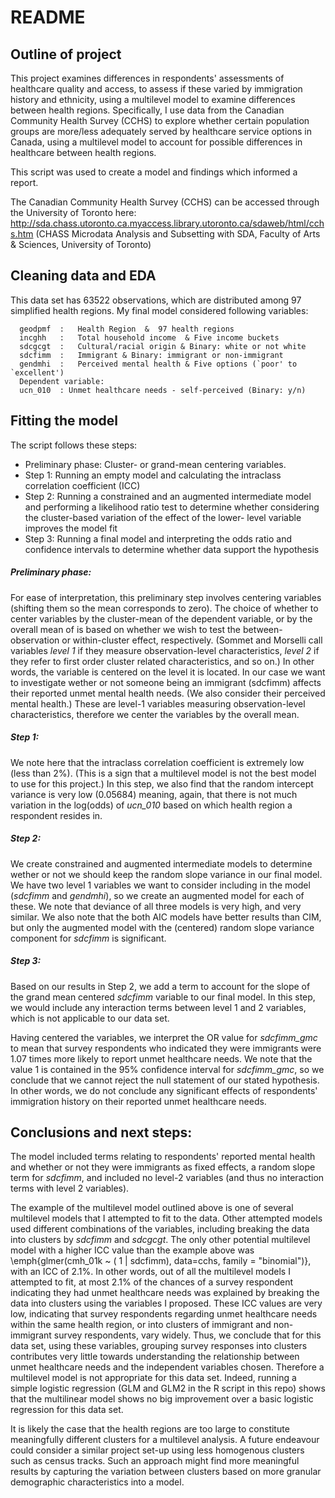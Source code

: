 # README


## Outline of project

This project examines  differences in respondents'  assessments of healthcare quality and access, to assess if these varied by immigration history and ethnicity, using a multilevel model to examine differences between health regions. Specifically, I use data from the Canadian Community Health Survey (CCHS) to explore whether certain population groups are more/less adequately served by healthcare service options in Canada, using a multilevel model to account for possible differences in healthcare between health regions.

This script was used to create a model and findings which informed a report.

The Canadian Community Health Survey (CCHS) can be accessed through the University of Toronto here: 
http://sda.chass.utoronto.ca.myaccess.library.utoronto.ca/sdaweb/html/cchs.htm (CHASS Microdata Analysis and Subsetting with SDA, Faculty of Arts & Sciences, University of Toronto)

## Cleaning data and EDA

This data set has 63522 observations, which are distributed among 97 simplified health regions. My final model considered following variables:

      geodpmf  :   Health Region  &  97 health regions  
      incghh   :   Total household income  & Five income buckets 
      sdcgcgt  :   Cultural/racial origin & Binary: white or not white
      sdcfimm  :   Immigrant & Binary: immigrant or non-immigrant
      gendmhi  :   Perceived mental health & Five options (`poor' to `excellent')   
      Dependent variable:
      ucn_010  : Unmet healthcare needs - self-perceived (Binary: y/n)


## Fitting the model

The script follows these steps:
- Preliminary phase: Cluster- or grand-mean centering variables. 
- Step 1: Running an empty model and calculating the intraclass correlation coefficient (ICC) 
- Step 2: Running a constrained and an augmented intermediate model and performing a likelihood ratio test to determine whether considering the cluster-based variation of the effect of the lower- level variable improves the model fit
- Step 3: Running a final model and interpreting the odds ratio and confidence intervals to determine whether data support the hypothesis

##### Preliminary phase:
For ease of interpretation, this preliminary step involves centering variables (shifting them so the mean corresponds to zero). The choice of whether to center variables by the cluster-mean of the dependent variable, or by the overall mean of is based on whether we wish to test the between-observation or within-cluster effect, respectively. (Sommet and Morselli call variables *level 1* if they measure observation-level characteristics, *level 2* if they refer to first order cluster related characteristics, and so on.) In other words, the variable is centered on the level it is located. In our case we want to investigate wether or not  someone being an immigrant (sdcfimm) affects their reported unmet mental health needs. (We also consider their perceived mental health.) These are level-1 variables measuring observation-level characteristics, therefore we center the variables by the overall mean.
##### Step 1:
We note here that the intraclass correlation coefficient is extremely low (less than 2\%). (This is a sign that a multilevel model is not the best model to use for this project.) In this step, we also find  that the random intercept variance is very low (0.05684) meaning, again, that there is not much variation in the log(odds) of *ucn_010* based on which health region a respondent resides in.
##### Step 2: 
We create constrained and augmented intermediate models to determine wether or not we should keep the random slope variance in our final model. We have two level 1 variables we want to consider including in the model (*sdcfimm* and *gendmhi*), so we create an augmented model for each of these. We note that deviance of all three models is very high, and very similar. We also note that the both AIC models have better results than CIM, but only the augmented model with the (centered) random slope variance component for *sdcfimm* is significant.

##### Step 3:
Based on our results in Step 2, we add a term to account for the slope of the grand  mean centered *sdcfimm* variable to our final model. In this step, we would include any interaction terms between level 1 and 2 variables, which is not applicable to our data set.


Having centered the variables, we interpret the OR value for *sdcfimm_gmc* to mean that survey respondents who indicated they were immigrants were 1.07 times more likely to report unmet healthcare needs. We note that the value 1 is contained in the 95% confidence interval for *sdcfimm_gmc*, so we conclude that we cannot reject the null statement of our stated hypothesis. In other words, we do not conclude any significant effects of respondents' immigration history on their reported unmet healthcare needs.

## Conclusions and next steps:

The model included terms relating to respondents' reported mental health and whether or not they were immigrants as fixed effects, a random slope term for *sdcfimm*, and included no level-2 variables (and thus no interaction terms with level 2 variables).

The example of the multilevel model outlined above is one of several multilevel models that I attempted to fit to the data. Other attempted models used different combinations of the variables, including breaking the data into clusters by *sdcfimm* and *sdcgcgt*. The only other potential multilevel model with a higher ICC value than the example above was \emph{glmer(cmh\_01k ~ ( 1 | sdcfimm), data=cchs, family = "binomial")}, with an ICC of 2.1\%. In other words, out of all the multilevel models I attempted to fit, at most 2.1\% of the chances of a survey respondent indicating they had unmet healthcare needs was explained by breaking the data into clusters using the variables I proposed. These ICC values are very low, indicating that survey respondents regarding unmet healthcare needs within the same health region, or into clusters of immigrant and non-immigrant survey respondents, vary widely. Thus, we conclude that for this data set, using these variables, grouping survey responses into clusters contributes very little towards understanding the relationship between unmet healthcare needs and the independent variables chosen. Therefore a multilevel model is not appropriate for this data set. Indeed, running a simple logistic regression (GLM and GLM2 in the R script in this repo) shows that the multilinear model shows no big improvement over a basic logistic regression for this data set.

It is likely the case that the health regions are too large to constitute meaningfully different clusters for a multilevel analysis. A future endeavour could consider a similar project set-up using less homogenous clusters such as census tracks. Such an approach might find more meaningful results by capturing the variation between clusters based on more granular demographic characteristics into a model.